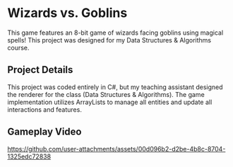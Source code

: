 # Wizards vs. Goblins
This game features an 8-bit game of wizards facing goblins using magical spells! This project was designed for my Data Structures & Algorithms course.

## Project Details
This project was coded entirely in C#, but my teaching assistant designed the renderer for the class (Data Structures & Algorithms). The game implementation utilizes ArrayLists to manage all entities and update all interactions and features.

## Gameplay Video
https://github.com/user-attachments/assets/00d096b2-d2be-4b8c-8704-1325edc72838
